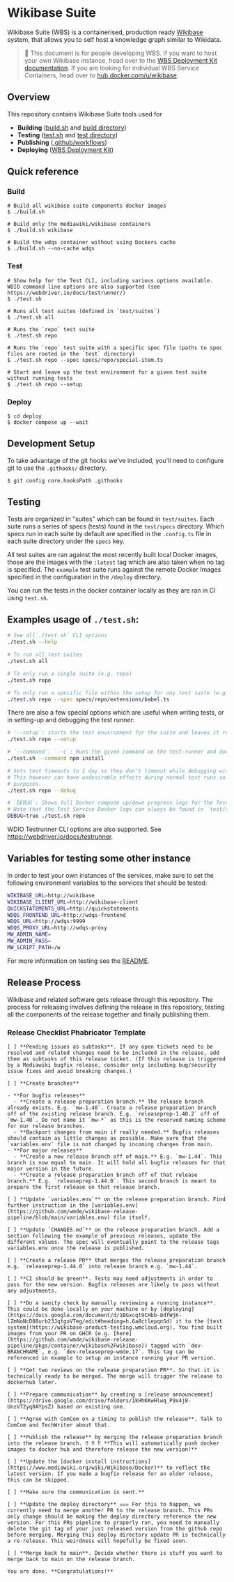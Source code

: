 # Wikibase Suite

Wikibase Suite (WBS) is a containerised, production ready [Wikibase](https://wikiba.se) system, that allows you to self host a knowledge graph similar to Wikidata.

> 🔧 This document is for people developing WBS. If you want to host your own Wikibase instance, head over to the [WBS Deployment Kit documentation](./deploy/README.md). If you are looking for individual WBS Service Containers, head over to [hub.docker.com/u/wikibase](https://hub.docker.com/u/wikibase).

## Overview

This repository contains Wikibase Suite tools used for 

 - **Building** ([build.sh](./build.sh) and [build directory](./build))
 - **Testing** ([test.sh](./test.sh) and [test directory](./test))
 - **Publishing** ([.github/workflows](.github/workflows)) 
 - **Deploying** ([WBS Deployment Kit](./deploy))

## Quick reference

### Build

```
# Build all wikibase suite components docker images
$ ./build.sh

# Build only the mediawiki/wikibase containers
$ ./build.sh wikibase

# Build the wdqs container without using Dockers cache
$ ./build.sh --no-cache wdqs
```

### Test

```
# Show help for the Test CLI, including various options available. WDIO command line options are also supported (see https://webdriver.io/docs/testrunner/)
$ ./test.sh

# Runs all test suites (defined in `test/suites`)
$ ./test.sh all

# Runs the `repo` test suite
$ ./test.sh repo

# Runs the `repo` test suite with a specific spec file (paths to spec files are rooted in the `test` directory)
$ ./test.sh repo --spec specs/repo/special-item.ts

# Start and leave up the test environment for a given test suite without running tests
$ ./test.sh repo --setup
```

### Deploy

```
$ cd deploy
$ docker compose up --wait
```

## Development Setup

To take advantage of the git hooks we've included, you'll need to configure git to use the `.githooks/` directory.

```
$ git config core.hooksPath .githooks
```

## Testing

Tests are organized in "suites" which can be found in `test/suites`. Each suite runs a series of specs (tests) found in the `test/specs` directory. Which specs run in each suite by default are specified in the `.config.ts` file in each suite directory under the `specs` key.

All test suites are ran against the most recently built local Docker images, those are the images with the `:latest` tag which are also taken when no tag is specified. The `example` test suite runs against the remote Docker Images specified in the configuration in the `/deploy` directory.

You can run the tests in the docker container locally as they are ran in CI using `test.sh`.

## Examples usage of `./test.sh`:

```bash
# See all`./test.sh` CLI options
./test.sh --help

# To run all test suites
./test.sh all

# To only run a single suite (e.g. repo)
./test.sh repo

# To only run a specific file within the setup for any test suite (e.g. repo and the babel extension)
./test.sh repo --spec specs/repo/extensions/babel.ts
```

There are also a few special options which are useful when writing tests, or in setting-up and debugging the test runner:

```bash
# '--setup`: starts the test environment for the suite and leaves it running, but does not run any specs
./test.sh repo --setup

# `--command`, `--c`: Runs the given command on the test-runner and doesn't execute any further commands
./test.sh --command npm install

# Sets test timeouts to 1 day so they don't timeout while debugging with `await browser.debug()` calls
# This however can have undesirable effects during normal test runs so only use for actual debugging
# purposes.
./test.sh repo --debug

# `DEBUG`: Shows full Docker compose up/down progress logs for the Test Runner
# Note that the Test Service Docker logs can always be found in `test/suites/<suite>/results/wdio.log`
DEBUG=true ./test.sh repo
```

WDIO Testrunner CLI options are also supported. See https://webdriver.io/docs/testrunner.

## Variables for testing some other instance

In order to test your own instances of the services, make sure to set the following environment variables to the services that should be tested:

```bash
WIKIBASE_URL=http://wikibase
WIKIBASE_CLIENT_URL=http://wikibase-client
QUICKSTATEMENTS_URL=http://quickstatements
WDQS_FRONTEND_URL=http://wdqs-frontend
WDQS_URL=http://wdqs:9999
WDQS_PROXY_URL=http://wdqs-proxy
MW_ADMIN_NAME=
MW_ADMIN_PASS=
MW_SCRIPT_PATH=/w
```

For more information on testing see the [README](./test/README.md).


## Release Process

Wikibase and related software gets release through this repository. The process for releasing involves defining the release in this repository, testing all the components of the release together and finally publishing them.

### Release Checklist Phabricator Template

```
[ ] **Pending issues as subtasks**. If any open tickets need to be resolved and related changes need to be included in the release, add them as subtasks of this release ticket. (If this release is triggered by a Mediawiki bugfix release, consider only including bug/security issue fixes and avoid breaking changes.)

[ ] **Create branches**

- **For bugfix releases**
  - **Create a release preparation branch.** The release branch already exists. E.g. `mw-1.40`. Create a release preparation branch off of the existing release branch. E.g. `releaseprep-1.40.2` off of `mw-1.40`. Do not name it `mw-*` as this is the reserved naming scheme for our release branches.
  - **Backport changes from main if really needed.** Bugfix releases should contain as little changes as possible. Make sure that the `variables.env` file is not changed by incoming changes from main.
- **For major releases**
  - **Create a new release branch off of main.** E.g. `mw-1.44`. This branch is now equal to main. It will hold all bugfix releases for that major version in the future.
  - **Create a release preparation branch off of that release branch.** E.g. `releaseprep-1.44.0`. This second branch is meant to prepare the first release on that release branch.

[ ] **Update `variables.env`** on the release preparation branch. Find further instruction in the [variables.env](https://github.com/wmde/wikibase-release-pipeline/blob/main/variables.env) file itself.

[ ] **Update `CHANGES.md`** on the release preparation branch. Add a section following the example of previous releases, update the different values. The spec will eventually point to the release tags variables.env once the release is published.

[ ] **Create a release PR** that merges the release preparation branch e.g. `releaseprep-1.44.0` into release branch e.g. `mw-1.44`.

[ ] **CI should be green**. Tests may need adjustments in order to pass for the new version. Bugfix releases are likely to pass without any adjustments.

[ ] **Do a sanity check by manually reviewing a running instance**. This could be done locally on your machine or by [deploying](https://docs.google.com/document/d/1BGxcqt9CHbb-8dfWjK-lZmNoNcD08urb23JqtgoVTeg/edit#heading=h.6a8ctlepqn5d) it to the [test system](https://wikibase-product-testing.wmcloud.org). You find built images from your PR on GHCR (e.g. [here](https://github.com/wmde/wikibase-release-pipeline/pkgs/container/wikibase%2Fwikibase)) tagged with `dev-BRANCHNAME`, e.g. `dev-releaseprep-wmde.17`. This tag can be referenced in example to setup an instance running your PR version.

[ ] **Get two reviews on the release preparation PR**. So that it is technically ready to be merged. The merge will trigger the release to dockerhub later.

[ ] **Prepare communication** by creating a [release announcement](https://drive.google.com/drive/folders/1kHhKKwHlwq_P9x4j8-UnzV72yq0AYpsZ) based on existing one.

[ ] **Agree with ComCom on a timing to publish the release**. Talk to ComCom and TechWriter about that.

[ ] **Publish the release** by merging the release preparation branch into the release branch. ‼️ ‼️ ‼️ **This will automatically push docker images to docker hub and therefore release the new version!**

[ ] **Update the [docker install instructions](https://www.mediawiki.org/wiki/Wikibase/Docker)** to reflect the latest version. If you made a bugfix release for an older release, this can be skipped.

[ ] **Make sure the communication is sent.**

[ ] **Update the deploy directory** ☠️☠️☠️ For this to happen, we currently need to merge another PR to the release branch. This PRs only change should be making the deploy directory reference the new version. For this PRs pipeline to properly run, you need to manually delete the git tag of your just released version from the github repo before merging. Merging this deploy directory update PR is technically a re-release. This weirdness will hopefully be fixed soon.

[ ] **Merge back to main**. Decide whether there is stuff you want to merge back to main on the release branch.

You are done. **Congratulations!**
```
